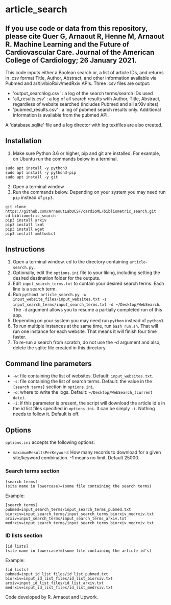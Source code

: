 # article_search

## If you use code or data from this repository, please cite Quer G, Arnaout R, Henne M, Arnaout R. Machine Learning and the Future of Cardiovascular Care. Journal of the American College of Cardiology; 26 January 2021.

This code inputs either a Boolean search or, a list of article IDs, and returns in .csv format Title, Author, Abstract, and other information available via Pubmed and arXiv/bioRxiv/medRxiv APIs. Three .csv files are output:

- 'output_searchlog.csv' : a log of the search terms/search IDs used
- 'all_results.csv' : a log of all search results wtih Author, Title, Abstract, regardless of website searched (includes Pubmed and all arXiv sites)
- 'pubmed_results.csv' : a log of pubmed search results only. Additional information is available from the pubmed API.

A 'database.sqlite' file and a log director with log textfiles are also created. 


## Installation

1. Make sure Python 3.6 or higher, pip and git are installed. For example, on Ubuntu run the commands below in a terminal.

```
sudo apt install -y python3
sudo apt install -y python3-pip
sudo apt install -y git
```

2. Open a terminal window
3. Run the commands below. Depending on your system you may need run `pip` instead of `pip3`.

```
git clone https://github.com/ArnaoutLabUCSF/cardioML/bibliometric_search.git
cd bibliometric_search
pip3 install arxiv
pip3 install lxml
pip3 install wget
pip3 install xmltodict
```

## Instructions

1. Open a terminal window. cd to the directory containing `article-search.py`.
2. Optionally, edit the `options.ini` file to your liking, including setting the desired destination folder for the outputs.
3. Edit `input_search_terms.txt` to contain your desired search terms. Each line is a search term.
4. Run `python3 article_search.py -w input_website_files/input_websites.txt -s input_search_terms/input_search_terms.txt -d ~/Desktop/WebSearch`. The `-d` argument allows you to resume a partially completed run of this app.
5. Depending on your system you may need run `python` instead of `python3`.
6. To run multiple instances at the same time, run `bash run.sh`. That will run one instance for each website. That means it will finish four time faster.
7. To re-run a search from scratch, do not use the -d argument and also, delete the sqlite file created in this directory.

## Command line parameters

- `-w`: file containing the list of websites. Default: `input_websites.txt`.
- `-s`: file containing the list of search terms. Default: the value in the `[search terms]` section in `options.ini`.
- `-d`: where to write the logs. Default: `~/Desktop/WebSearch_(current date)`.
- `-i`: if this parameter is present, the script will download the article id's in the id list files specified in `options.ini`. It can be simply `-i`. Nothing needs to follow it. Default is off.

## Options

`options.ini` accepts the following options:

- `maximumResultsPerKeyword`: How many records to download for a given site/keyword combination. -1 means no limit. Default 25000.

### Search terms section

```
[search terms]
(site name in lowercase)=(some file containing the search terms)
```

Example:

```
[search terms]
pubmed=input_search_terms/input_search_terms_pubmed.txt
biorxiv=input_search_terms/input_search_terms_biorxiv_medrxiv.txt
arxiv=input_search_terms/input_search_terms_arxiv.txt
medrxiv=input_search_terms/input_search_terms_biorxiv_medrxiv.txt
```

### ID lists section

```
[id lists]
(site name in lowercase)=(some file containing the article id's)
```

Example:

```
[id lists]
pubmed=input_id_list_files/id_list_pubmed.txt
biorxiv=input_id_list_files/id_list_biorxiv.txt
arxiv=input_id_list_files/id_list_arxiv.txt
medrxiv=input_id_list_files/id_list_medrxiv.txt
```

Code developed by R. Arnaout and Upwork.